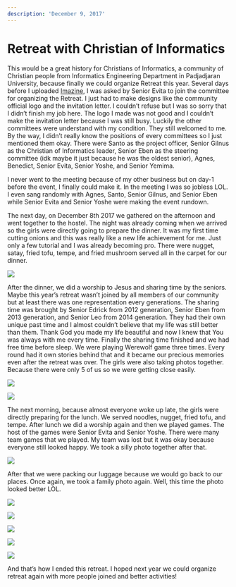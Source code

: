 ```yaml
---
description: 'December 9, 2017'
---
```


# Retreat with Christian of Informatics

This would be a great history for Christians of Informatics, a community of Christian people from Informatics Engineering Department in Padjadjaran University, because finally we could organize Retreat this year. Several days before I uploaded [Imazine](../11/imazine-4.md), I was asked by Senior Evita to join the committee for organizing the Retreat. I just had to make designs like the community official logo and the invitation letter. I couldn’t refuse but I was so sorry that I didn’t finish my job here. The logo I made was not good and I couldn’t make the invitation letter because I was still busy. Luckily the other committees were understand with my condition. They still welcomed to me. By the way, I didn’t really know the positions of every committees so I just mentioned them okay. There were Santo as the project officer, Senior Gilnus as the Christian of Informatics leader, Senior Eben as the steering committee \(idk maybe it just because he was the oldest senior\), Agnes, Benedict, Senior Evita, Senior Yoshe, and Senior Yemima.

I never went to the meeting because of my other business but on day-1 before the event, I finally could make it. In the meeting I was so jobless LOL. I even sang randomly with Agnes, Santo, Senior Gilnus, and Senior Eben while Senior Evita and Senior Yoshe were making the event rundown.

The next day, on December 8th 2017 we gathered on the afternoon and went together to the hostel. The night was already coming when we arrived so the girls were directly going to prepare the dinner. It was my first time cutting onions and this was really like a new life achievement for me. Just only a few tutorial and I was already becoming pro. There were nugget, satay, fried tofu, tempe, and fried mushroom served all in the carpet for our dinner.

![](http://blogs.unpad.ac.id/realicejoanne/files/2017/12/980861-300x169.jpg)

After the dinner, we did a worship to Jesus and sharing time by the seniors. Maybe this year’s retreat wasn’t joined by all members of our community but at least there was one representation every generations. The sharing time was brought by Senior Edrick from 2012 generation, Senior Eben from 2013 generation, and Senior Leo from 2014 generation. They had their own unique past time and I almost couldn’t believe that my life was still better than them. Thank God you made my life beautiful and now I knew that You was always with me every time. Finally the sharing time finished and we had free time before sleep. We were playing Werewolf game three times. Every round had it own stories behind that and it became our precious memories even after the retreat was over. The girls were also taking photos together. Because there were only 5 of us so we were getting close easily.

![](http://blogs.unpad.ac.id/realicejoanne/files/2017/12/981061-300x199.jpg)

![](http://blogs.unpad.ac.id/realicejoanne/files/2017/12/981063-300x199.jpg)

The next morning, because almost everyone woke up late, the girls were directly preparing for the lunch. We served noodles, nugget, fried tofu, and tempe. After lunch we did a worship again and then we played games. The host of the games were Senior Evita and Senior Yoshe. There were many team games that we played. My team was lost but it was okay because everyone still looked happy. We took a silly photo together after that.

![](http://blogs.unpad.ac.id/realicejoanne/files/2017/12/Retret-CoI-ftobrng_180127_0012-300x199.jpg)

After that we were packing our luggage because we would go back to our places. Once again, we took a family photo again. Well, this time the photo looked better LOL.

![](http://blogs.unpad.ac.id/realicejoanne/files/2017/12/981049-300x199.jpg)

![](http://blogs.unpad.ac.id/realicejoanne/files/2017/12/981060-300x199.jpg)

![](http://blogs.unpad.ac.id/realicejoanne/files/2017/12/981057-300x199.jpg)

![](http://blogs.unpad.ac.id/realicejoanne/files/2017/12/981053-300x199.jpg)

![](http://blogs.unpad.ac.id/realicejoanne/files/2017/12/981052-300x199.jpg)

And that’s how I ended this retreat. I hoped next year we could organize retreat again with more people joined and better activities!

